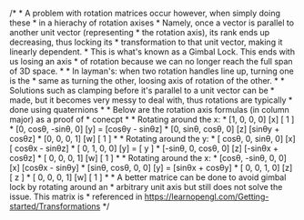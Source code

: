  /*
     * A problem with rotation matrices occur however, when simply doing these
     * in a hierachy of rotation axises
     * Namely, once a vector is parallel to another unit vector (representing
     * the rotation axis), its rank ends up decreasing, thus locking its
     * transformation to that unit vector, making it linearly dependent.
     * This is what's known as a Gimbal Lock. This ends with us losing an axis
     * of rotation because we can no longer reach the full span of 3D space.
     *
     * In layman's: when two rotation handles line up, turning one is the
     * same as turning the other, loosing axis of rotation of the other.
     *
     * Solutions such as clamping before it's parallel to a unit vector can be
     * made, but it becomes very messy to deal with, thus rotations are typically
     * done using quaternions
     *
     * Below are the rotation axis formulas (in column major) as a proof of
     * conecpt
     *
     * Rotating around the x:
     * [1,    0,     0, 0] [x]     [      1      ]
     * [0, cosθ, -sinθ, 0] [y]  =  [cosθy - sinθz]
     * [0, sinθ,  cosθ, 0] [z]     [sinθy + cosθz]
     * [0,    0,     0, 1] [w]     [      1      ]
     *
     * Rotating around the y:
     * [ cosθ,    0, sinθ, 0] [x]     [ cosθx - sinθz]
     * [    0,    1,    0, 0] [y]  =  [       y      ]
     * [-sinθ,    0, cosθ, 0] [z]     [-sinθx + cosθz]
     * [    0,    0,    0, 1] [w]     [       1      ]
     *
     * Rotating around the x:
     * [cosθ, -sinθ, 0, 0] [x]     [cosθx - sinθy]
     * [sinθ,  cosθ, 0, 0] [y]  =  [sinθx + cosθy]
     * [   0,     0, 1, 0] [z]     [      z      ]
     * [   0,     0, 0, 1] [w]     [      1      ]
     *
     * A better matrice can be done to avoid gimbal lock by rotating around an
     * arbitrary unit axis but still does not solve the issue. This matrix is
     * referenced in https://learnopengl.com/Getting-started/Transformations
     */


